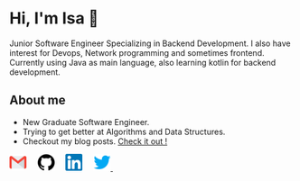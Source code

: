 
# Hi, I'm Isa :tada:

Junior Software Engineer Specializing in Backend Development. I also have interest for Devops, Network programming and sometimes frontend. Currently using Java as main language, also learning kotlin for backend development.

## About me 

- New Graduate Software Engineer.
- Trying to get better at Algorithms and Data Structures.
- Checkout my blog posts. [Check it out !](https://toltarisa.github.io/)

<p align="left">
 <a href="mailto:isatoltar@gmail.com"><img src="https://github.com/deut-erium/deut-erium/blob/master/assets/gmail.svg" width="30px" alt="mail"></a> &nbsp; &nbsp;
   <a href="https://github.com/toltarisa"><img src="https://github.com/deut-erium/deut-erium/blob/master/assets/github.svg" width="30px" alt="mail"></a> &nbsp; &nbsp;
  <a href="https://www.linkedin.com/in/isatoltar/"><img src="https://github.com/deut-erium/deut-erium/blob/master/assets/linkedin.svg" width="30px" alt="LinkedIn"></a> &nbsp; &nbsp;
<a href="https://twitter.com/isatoltar"><img src="https://github.com/deut-erium/deut-erium/blob/master/assets/twitter.svg" width="30px" alt="Twitter">     </a>&nbsp; &nbsp;
</p>

